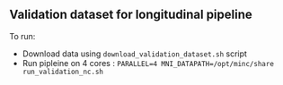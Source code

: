 ## Validation dataset for longitudinal pipeline

To run:
* Download data using `download_validation_dataset.sh` script
* Run pipleine  on 4 cores : `PARALLEL=4 MNI_DATAPATH=/opt/minc/share run_validation_nc.sh`

